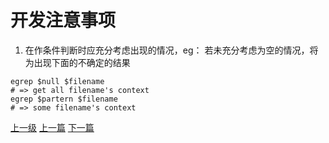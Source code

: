 # 开发注意事项
1. 在作条件判断时应充分考虑出现的情况，eg：
若未充分考虑为空的情况，将为出现下面的不确定的结果
```shell
egrep $null $filename  
# => get all filename's context
egrep $partern $filename
# => some filename's context
```



[上一级](base.md)
[上一篇](conv_string_to_char_pointer.md)
[下一篇](do_while_false.md)
